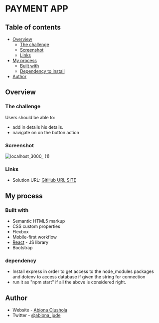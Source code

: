 # PAYMENT APP


## Table of contents

- [Overview](#overview)
  - [The challenge](#the-challenge)
  - [Screenshot](#screenshot)
  - [Links](#links)
- [My process](#my-process)
  - [Built with](#built-with)
  - [Dependency to install](#dependency)
- [Author](#author)


## Overview

### The challenge

Users should be able to:

- add in details his details.
- navigate on on the botton action

### Screenshot

![localhost_3000_ (1)](https://user-images.githubusercontent.com/103720345/185876000-ad78d868-83cf-4771-aa82-fe45a4fb42ab.png)


### Links

- Solution URL: [GitHub URL SITE ](https://your-solution-url.com)


## My process

### Built with

- Semantic HTML5 markup
- CSS custom properties
- Flexbox
- Mobile-first workflow
- [React](https://reactjs.org/) - JS library
- Bootstrap


### dependency
- Install express in order to get access to the node_modules packages and dotenv to access database if given the string for connection
- run it as "npm start" if all the above is considered right.


 
## Author

- Website - [Abiona Olushola](https://www.your-site.com)
- Twitter - [@abiona_jude](https://www.twitter.com/abiona_jude)





